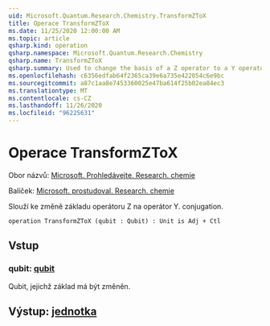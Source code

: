 ```yaml
---
uid: Microsoft.Quantum.Research.Chemistry.TransformZToX
title: Operace TransformZToX
ms.date: 11/25/2020 12:00:00 AM
ms.topic: article
qsharp.kind: operation
qsharp.namespace: Microsoft.Quantum.Research.Chemistry
qsharp.name: TransformZToX
qsharp.summary: Used to change the basis of a Z operator to a Y operator. conjugation.
ms.openlocfilehash: c6356edfab64f2365ca39e6a735e422054c6e9bc
ms.sourcegitcommit: a87c1aa8e7453360025e47ba614f25b02ea84ec3
ms.translationtype: MT
ms.contentlocale: cs-CZ
ms.lasthandoff: 11/26/2020
ms.locfileid: "96225631"
---
```

# <a name="transformztox-operation"></a>Operace TransformZToX

Obor názvů: [Microsoft. Prohledávejte. Research. chemie](xref:Microsoft.Quantum.Research.Chemistry)

Balíček: [Microsoft. prostudoval. Research. chemie](https://nuget.org/packages/Microsoft.Quantum.Research.Chemistry)


Slouží ke změně základu operátoru Z na operátor Y.
conjugation.

```qsharp
operation TransformZToX (qubit : Qubit) : Unit is Adj + Ctl
```


## <a name="input"></a>Vstup

### <a name="qubit--qubit"></a>qubit: [qubit](xref:microsoft.quantum.lang-ref.qubit)

Qubit, jejichž základ má být změněn.



## <a name="output--unit"></a>Výstup: [jednotka](xref:microsoft.quantum.lang-ref.unit)

